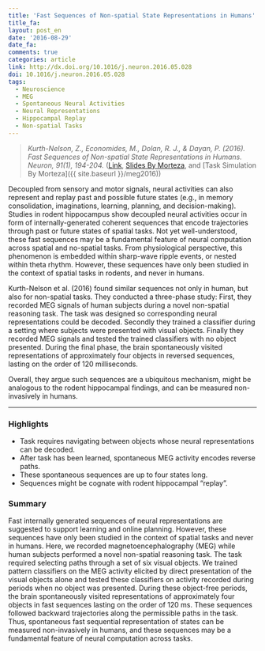 ```yaml
---
title: 'Fast Sequences of Non-spatial State Representations in Humans'
title_fa:
layout: post_en
date: '2016-08-29'
date_fa:
comments: true
categories: article
link: http://dx.doi.org/10.1016/j.neuron.2016.05.028
doi: 10.1016/j.neuron.2016.05.028
tags:
  - Neuroscience
  - MEG
  - Spontaneous Neural Activities
  - Neural Representations
  - Hippocampal Replay
  - Non-spatial Tasks
---
```


> *Kurth-Nelson, Z., Economides, M., Dolan, R. J., & Dayan, P. (2016). Fast Sequences of Non-spatial State Representations in Humans. Neuron, 91(1), 194-204.* ([Link](http://dx.doi.org/10.1016/j.neuron.2016.05.028), [Slides By Morteza](https://speakerdeck.com/morteza/review-fast-sequences-of-non-spatial-state-representations-in-humans), and [Task Simulation By Morteza]({{ site.baseurl }}/meg2016))

Decoupled from sensory and motor signals, neural activities can also represent and replay past and possible future states (e.g., in memory consolidation, imaginations, learning, planning, and decision-making). Studies in rodent hippocampus show decoupled neural activities occur in form of internally-generated coherent sequences that encode trajectories through past or future states of spatial tasks. Not yet well-understood, these fast sequences may be a fundamental feature of neural computation across spatial and no-spatial tasks. From physiological perspective, this phenomenon is embedded within sharp-wave ripple events, or nested within theta rhythm. However, these sequences have only been studied in the context of spatial tasks in rodents, and never in humans.

<!--more-->

Kurth-Nelson et al. (2016) found similar sequences not only in human, but also for non-spatial tasks. They conducted a three-phase study: First, they recorded MEG signals of human subjects during a novel non-spatial reasoning task. The task was designed so corresponding neural representations could be decoded. Secondly they trained a classifier during a setting where subjects were presented with visual objects. Finally they recorded MEG signals and tested the trained classifiers with no object presented. During the final phase, the brain spontaneously visited representations of approximately four objects in reversed sequences, lasting on the order of 120 milliseconds.


Overall, they argue such sequences are a ubiquitous mechanism, might be analogous to the rodent hippocampal findings, and can be measured non-invasively in humans.


---

### Highlights

- Task requires navigating between objects whose neural representations can be decoded.
- After task has been learned, spontaneous MEG activity encodes reverse paths.
- These spontaneous sequences are up to four states long.
- Sequences might be cognate with rodent hippocampal “replay”.

### Summary
Fast internally generated sequences of neural representations are suggested to support learning and online planning. However, these sequences have only been studied in the context of spatial tasks and never in humans. Here, we recorded magnetoencephalography (MEG) while human subjects performed a novel non-spatial reasoning task. The task required selecting paths through a set of six visual objects. We trained pattern classifiers on the MEG activity elicited by direct presentation of the visual objects alone and tested these classifiers on activity recorded during periods when no object was presented. During these object-free periods, the brain spontaneously visited representations of approximately four objects in fast sequences lasting on the order of 120 ms. These sequences followed backward trajectories along the permissible paths in the task. Thus, spontaneous fast sequential representation of states can be measured non-invasively in humans, and these sequences may be a fundamental feature of neural computation across tasks.
